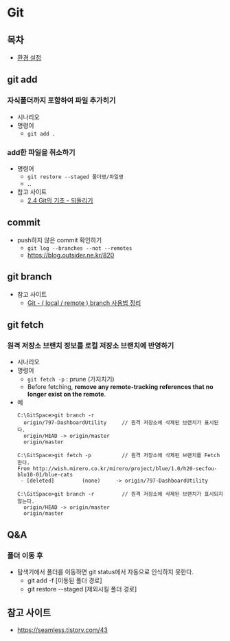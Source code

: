 # Git

## 목차
- [환경 설정](./CONFIG.md)

## git add
### 자식폴더까지 포함하여 파일 추가히기
- 시나리오
- 명령어
  - `git add .`

### add한 파일을 취소하기
- 명령어
  - `git restore --staged 폴더명/파일명`
  - ..
- 참고 사이트
  - [2.4 Git의 기초 - 되돌리기](https://git-scm.com/book/ko/v2/Git%EC%9D%98-%EA%B8%B0%EC%B4%88-%EB%90%98%EB%8F%8C%EB%A6%AC%EA%B8%B0)

## commit
- push하지 않은 commit 확인하기
  - ```git log --branches --not --remotes```
  - https://blog.outsider.ne.kr/820

## git branch
- 참고 사이트
  - [Git - ( local / remote ) branch 사용법 정리](https://jw910911.tistory.com/16)

## git fetch
### 원격 저장소 브랜치 정보를 로컬 저장소 브랜치에 반영하기
- 시나리오
- 명령어
  - `git fetch -p` : prune (가지치기)
  - Before fetching, **remove any remote-tracking references that no longer exist on the remote**. 
- 예
  ```
  C:\GitSpace>git branch -r
    origin/797-DashboardUtility     // 원격 저장소에 삭제된 브랜치가 표시된다.
    origin/HEAD -> origin/master
    origin/master
  
  C:\GitSpace>git fetch -p          // 원격 저장소에 삭제된 브랜치를 Fetch 한다.
  From http://wish.mirero.co.kr/mirero/project/blue/1.0/h20-secfou-blu10-01/blue-cats
   - [deleted]         (none)     -> origin/797-DashboardUtility
  
  C:\GitSpace>git branch -r         // 원격 저장소에 삭제된 브랜치가 표시되지 않는다.
    origin/HEAD -> origin/master
    origin/master
  ```   

## Q&A
### 폴더 이동 후
- 탐색기에서 폴더를 이동하면 git status에서 자동으로 인식하지 못한다.
  - git add -f [이동된 폴더 경로]
  - git restore --staged [제외시킬 폴더 경로]  

## 참고 사이트
- https://seamless.tistory.com/43

